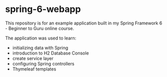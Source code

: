 # spring-6-webapp

This repository is for an example application built in my Spring Framework 6 - Beginner to Guru online course.

The application was used to learn:
- initializing data with Spring
- introduction to H2 Database Console
- create service layer
- configuring Spring controllers
- Thymeleaf templates
